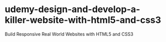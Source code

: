 # udemy-design-and-develop-a-killer-website-with-html5-and-css3
Build Responsive Real World Websites with HTML5 and CSS3
